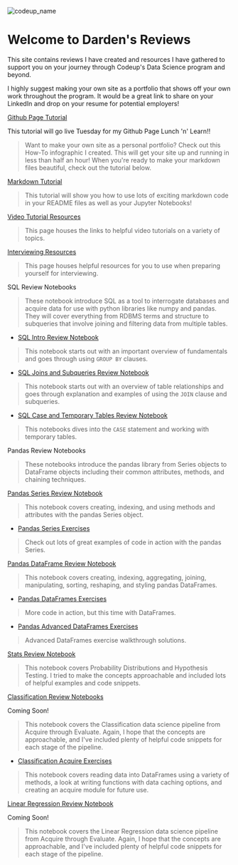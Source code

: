 ![codeup_name](https://750092.smushcdn.com/1449913/wp-content/uploads/2018/08/logo.png?lossy=1&strip=1&webp=1)

# Welcome to Darden's Reviews

This site contains reviews I have created and resources I have gathered to support you on your journey through Codeup's Data Science program and beyond. 

I highly suggest making your own site as a portfolio that shows off your own work throughout the program. It would be a great link to share on your LinkedIn and drop on your resume for potential employers!

[Github Page Tutorial](https://dardenreviews.github.io/create_your_portfolio.pdf)

This tutorial will go live Tuesday for my Github Page Lunch 'n' Learn!!

>Want to make your own site as a personal portfolio? Check out this How-To infographic I created. This will get your site up and running in less than half an hour! When you're ready to make your markdown files beautiful, check out the tutorial below.

[Markdown Tutorial](https://dardenreviews.github.io/notebook_html_tutorial)

>This tutorial will show you how to use lots of exciting markdown code in your README files as well as your Jupyter Notebooks!

[Video Tutorial Resources](https://dardenreviews.github.io/tutorial_videos)

>This page houses the links to helpful video tutorials on a variety of topics.

[Interviewing Resources](https://dardenreviews.github.io/interviewing_resources)

>This page houses helpful resources for you to use when preparing yourself for interviewing.

SQL Review Notebooks

>These notebook introduce SQL as a tool to interrogate databases and acquire data for use with python libraries like numpy and pandas. They will cover everything from RDBMS terms and structure to subqueries that involve joining and filtering data from multiple tables.

- [SQL Intro Review Notebook](https://dardenreviews.github.io/sql_intro)

>This notebook starts out with an important overview of fundamentals and goes through using `GROUP BY` clauses.

- [SQL Joins and Subqueries Review Notebook](https://dardenreviews.github.io/sql_tables_and_joins)

>This notebook starts out with an overview of table relationships and goes through explanation and examples of using the `JOIN` clause and subqueries.

- [SQL Case and Temporary Tables Review Notebook](https://dardenreviews.github.io/sql_extras)

>This notebooks dives into the `CASE` statement and working with temporary tables.

Pandas Review Notebooks

>These notebooks introduce the pandas library from Series objects to DataFrame objects including their common attributes, methods, and chaining techniques.

[Pandas Series Review Notebook](https://dardenreviews.github.io/pandas_series_review/pandas_series_review)

>This notebook covers creating, indexing, and using methods and attributes with the pandas Series object.

- [Pandas Series Exercises](https://dardenreviews.github.io/pandas_series_walkthrough/pandas_series_walkthrough)

>Check out lots of great examples of code in action with the pandas Series.

[Pandas DataFrame Review Notebook](https://dardenreviews.github.io/pandas_dataframes_review)

>This notebook covers creating, indexing, aggregating, joining, manipulating, sorting, reshaping, and styling pandas DataFrames.

- [Pandas DataFrames Exercises](https://dardenreviews.github.io/dataframes_exercise_walkthrough/dataframes_exercise_walkthrough)

>More code in action, but this time with DataFrames.

- [Pandas Advanced DataFrames Exercises](https://dardenreviews.github.io/advanced_dataframes_walkthrough/advanced_dataframes_walkthrough)

>Advanced DataFrames exercise walkthrough solutions.

[Stats Review Notebook](https://dardenreviews.github.io/stats_review/stats_review)

>This notebook covers Probability Distributions and Hypothesis Testing. I tried to make the concepts approachable and included lots of helpful examples and code snippets.

[Classification Review Notebooks](https://dardenreviews.github.io/)

Coming Soon!

>This notebook covers the Classification data science pipeline from Acquire through Evaluate. Again, I hope that the concepts are approachable, and I've included plenty of helpful code snippets for each stage of the pipeline.

- [Classification Acquire Exercises](https://dardenreviews.github.io/classification_acquire/classification_acquire)

>This notebook covers reading data into DataFrames using a variety of methods, a look at writing functions with data caching options, and creating an acquire module for future use.

[Linear Regression Review Notebook](https://dardenreviews.github.io/)

Coming Soon!

>This notebook covers the Linear Regression data science pipeline from Acquire through Evaluate. Again, I hope that the concepts are approachable, and I've included plenty of helpful code snippets for each stage of the pipeline.

